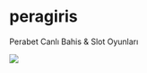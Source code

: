 # peragiris
Perabet Canlı Bahis &amp; Slot Oyunları

<img src="https://m.perabet1046.com/views/trader/perabet/assets/images/logo.png">


